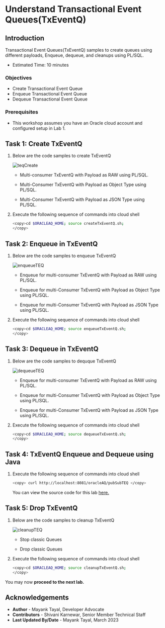 # Understand Transactional Event Queues(TxEventQ)

## Introduction

Transactional Event Queues(TxEventQ) samples to create queues using different payloads, Enqueue, dequeue, and cleanups using PL/SQL.

- Estimated Time: 10 minutes

### Objectives

- Create Transactional Event Queue
- Enqueue Transactional Event Queue
- Dequeue Transactional Event Queue

### Prerequisites

- This workshop assumes you have an Oracle cloud account and configured setup in Lab 1.

## Task 1: Create TxEventQ

1. Below are the code samples to create TxEventQ

    ![teqCreate](./images/create-teq.png " ")

    - Multi-consumer TxEventQ with Payload as RAW using PL/SQL.

    - Multi-Consumer TxEventQ with Payload as Object Type using PL/SQL.

    - Multi-Consumer TxEventQ with Payload as JSON Type using PL/SQL.

2. Execute the following sequence of commands into cloud shell

    ```bash
    <copy>cd $ORACLEAQ_HOME; source createTxEventQ.sh;
    </copy>
    ```

## Task 2: Enqueue in TxEventQ

1. Below are the code samples to enqueue TxEventQ

    ![enqueueTEQ](./images/enqueue-teq.png " ")

    - Enqueue for multi-consumer TxEventQ with Payload as RAW using PL/SQL.

    - Enqueue for multi-Consumer TxEventQ with Payload as Object Type using PL/SQL.

    - Enqueue for multi-Consumer TxEventQ with Payload as JSON Type using PL/SQL.

1. Execute the following sequence of commands into cloud shell

    ```bash
    <copy>cd $ORACLEAQ_HOME; source enqueueTxEventQ.sh;
    </copy>
    ```

## Task 3: Dequeue in TxEventQ

1. Below are the code samples to dequque TxEventQ

    ![dequeueTEQ](./images/dequeue-teq.png " ")

    - Enqueue for multi-consumer TxEventQ with Payload as RAW using PL/SQL.

    - Enqueue for multi-Consumer TxEventQ with Payload as Object Type using PL/SQL.

    - Enqueue for multi-Consumer TxEventQ with Payload as JSON Type using PL/SQL.

2. Execute the following sequence of commands into cloud shell

    ```bash
    <copy>cd $ORACLEAQ_HOME; source dequeueTxEventQ.sh;
    </copy>
    ```

## Task 4: TxEventQ Enqueue and Dequeue using Java

1. Execute the following sequence of commands into cloud shell

    ```bash
    <copy> curl http://localhost:8081/oracleAQ/pubSubTEQ </copy>
    ```

    You can view the source code for this lab [here.](https://github.com/oracle/microservices-datadriven/tree/main/workshops/oracleAQ/aqJava/src/main/java/com/examples/enqueueDequeueTEQ/EnqueueDequeueTEQ.java)

## Task 5: Drop TxEventQ

1. Below are the code samples to cleanup TxEventQ

    ![cleanupTEQ](./images/cleanup-teq.png " ")

    - Stop classic Queues

    - Drop classic Queues

2. Execute the following sequence of commands into cloud shell

    ```bash
    <copy>cd $ORACLEAQ_HOME; source cleanupTxEventQ.sh;
    </copy>
    ```

 You may now **proceed to the next lab.**

## Acknowledgements

- **Author** - Mayank Tayal, Developer Advocate
- **Contributors** - Shivani Karnewar, Senior Member Technical Staff
- **Last Updated By/Date** - Mayank Tayal, March 2023
